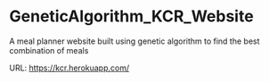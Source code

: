 # GeneticAlgorithm_KCR_Website
A meal planner website built using genetic algorithm to find the best combination of meals

URL: https://kcr.herokuapp.com/
